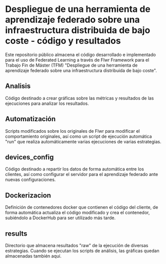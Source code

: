 # Despliegue de una herramienta de aprendizaje federado sobre una infraestructura distribuida de bajo coste - código y resultados
Este repositorio público almacena el código desarrollado e implementado para el uso de Federated Learning 
a través de Flwr Framework para el Trabajo Fin de Máster (TFM) "Despliegue de una herramienta de aprendizaje 
federado sobre una infraestructura distribuida de bajo coste".

## Analisis
Código destinado a crear gráficas sobre las métricas y resultados de las ejecuciones para 
            analizar los resultados.

## Automatización
Scripts modificados sobre los originales de Flwr para modificar el comportamiento originales, 
            así como un script de ejecución automática "run" que realiza automáticamente varias ejecuciones de 
            varias estrategias.

## devices_config
Código destinado a repartir los datos de forma automática entre los clientes, así como configurar
            el servidor para el aprendizaje federado ante nuevas configuraciones.

## Dockerizacion
Definición de contenedores docker que contienen el código del cliente, de forma automática actualiza
            el código modificado y crea el contenedor, subiéndolo a DockerHub para ser utilizado más tarde.

## results
Directorio que almacena resultados "raw" de la ejecución de diversas estrategias. Cuando se ejecutan los 
            scripts de análisis, las gráficas quedan almacenadas también aquí.
